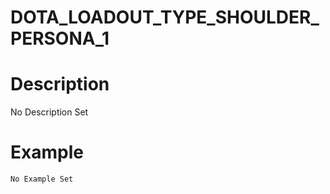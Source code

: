 # DOTA_LOADOUT_TYPE_SHOULDER_PERSONA_1
# Description
No Description Set
# Example
```No Example Set```